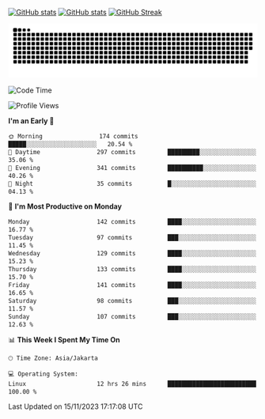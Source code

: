 [![GitHub stats](https://github-readme-stats.vercel.app/api?username=aurelioklv&card_width=500&show_icons=true&rank_icon=github&theme=solarized-dark#gh-dark-mode-only)](https://github.com/anuraghazra/github-readme-stats#gh-dark-mode-only)
[![GitHub stats](https://github-readme-stats.vercel.app/api?username=aurelioklv&card_width=500&show_icons=true&rank_icon=github&theme=buefy#gh-light-mode-only)](https://github.com/anuraghazra/github-readme-stats#gh-light-mode-only)
[![GitHub Streak](https://streak-stats.demolab.com/?user=aurelioklv&card_width=336&theme=solarized-dark)](https://git.io/streak-stats)

<picture>
  <source media="(prefers-color-scheme: dark)" srcset="https://raw.githubusercontent.com/aurelioklv/aurelioklv/snake-output/github-contribution-grid-snake-dark.svg">
  <source media="(prefers-color-scheme: light)" srcset="https://raw.githubusercontent.com/aurelioklv/aurelioklv/snake-output/github-contribution-grid-snake.svg">
  <img alt="github contribution grid snake animation" src="https://raw.githubusercontent.com/aurelioklv/aurelioklv/snake-output/github-contribution-grid-snake.svg">
</picture>

<!--START_SECTION:waka-->
![Code Time](http://img.shields.io/badge/Code%20Time-253%20hrs%2015%20mins-blue)

![Profile Views](http://img.shields.io/badge/Profile%20Views-0-blue)

**I'm an Early 🐤** 

```text
🌞 Morning                174 commits         █████░░░░░░░░░░░░░░░░░░░░   20.54 % 
🌆 Daytime                297 commits         █████████░░░░░░░░░░░░░░░░   35.06 % 
🌃 Evening                341 commits         ██████████░░░░░░░░░░░░░░░   40.26 % 
🌙 Night                  35 commits          █░░░░░░░░░░░░░░░░░░░░░░░░   04.13 % 
```
📅 **I'm Most Productive on Monday** 

```text
Monday                   142 commits         ████░░░░░░░░░░░░░░░░░░░░░   16.77 % 
Tuesday                  97 commits          ███░░░░░░░░░░░░░░░░░░░░░░   11.45 % 
Wednesday                129 commits         ████░░░░░░░░░░░░░░░░░░░░░   15.23 % 
Thursday                 133 commits         ████░░░░░░░░░░░░░░░░░░░░░   15.70 % 
Friday                   141 commits         ████░░░░░░░░░░░░░░░░░░░░░   16.65 % 
Saturday                 98 commits          ███░░░░░░░░░░░░░░░░░░░░░░   11.57 % 
Sunday                   107 commits         ███░░░░░░░░░░░░░░░░░░░░░░   12.63 % 
```


📊 **This Week I Spent My Time On** 

```text
🕑︎ Time Zone: Asia/Jakarta

💻 Operating System: 
Linux                    12 hrs 26 mins      █████████████████████████   100.00 % 
```


 Last Updated on 15/11/2023 17:17:08 UTC
<!--END_SECTION:waka-->

